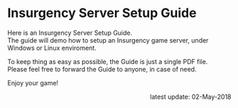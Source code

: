 # Insurgency Server Setup Guide

Here is an Insurgency Server Setup Guide. <br/>
The guide will demo how to setup an Insurgency game server, under Windows or Linux enviroment.  <br/>

To keep thing as easy as possible, the Guide is just a single PDF file. <br/>
Please feel free to forward the Guide to anyone, in case of need. <br/>

Enjoy your game!<br/>

<p align="right"> latest update: 02-May-2018 <p/>
